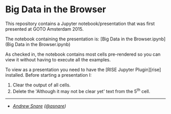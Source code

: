 Big Data in the Browser
=======================

This repository contains a Jupyter notebook/presentation that was first presented
at GOTO Amsterdam 2015.

The notebook containing the presentation is:
   [Big Data in the Browser.ipynb](Big Data in the Browser.ipynb)

As checked in, the notebook contains most cells pre-rendered so you can view it
without having to execute all the examples.

To view as a presentation you need to have the [RISE Jupyter Plugin][rise] installed.
Before starting a presentation I:

1. Clear the output of all cells.
2. Delete the 'Although it may not be clear yet' text from the 5<sup>th</sup> cell.

----
- _[Andrew Snare](mailto:andrewsnare@godatadriven.com) ([@asnare](https://twitter.com/asnare))_

